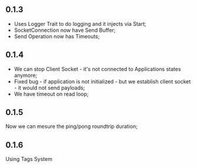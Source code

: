## 0.1.3
* Uses Logger Trait to do logging and it injects via Start;
* SocketConnection now have Send Buffer;
* Send Operation now has Timeouts;

## 0.1.4
* We can stop Client Socket - it's not connected to Applications states anymore;
* Fixed bug - if application is not initialized - but we establish client socket - it would not send payloads;
* We have timeout on read loop;

## 0.1.5
Now we can mesure the ping/pong roundtrip duration;

## 0.1.6
Using Tags System